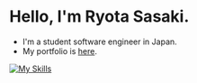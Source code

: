 # Hello, I'm Ryota Sasaki.

- I'm a student software engineer in Japan.
- My portfolio is [here](https://philip82148.github.io/portfolio/).

[![My Skills](https://skillicons.dev/icons?i=ts,js,nextjs,react,nestjs,prisma,nodejs,docker,cpp,c,java,py,php,jquery,html,css,flutter,kotlin,graphql,mysql,wordpress,gcp,firebase,raspberrypi&perline=8)](https://skillicons.dev)
